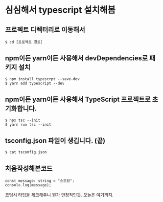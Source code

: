 # 심심해서 typescript 설치해봄

## 프로젝트 디렉터리로 이동해서
```
$ cd [프로젝트 경로]
```

## npm이든 yarn이든 사용해서 devDependencies로 패키지 설치
```
$ npm install typescrpt --save-dev
$ yarn add typescript --dev
```

## npm이든 yarn이든 사용해서 TypeScript 프로젝트로 초기화합니다.
```
$ npx tsc --init
$ yarn run tsc --init
```

## tsconfig.json 파일이 생깁니다. (끝)
```
$ cat tsconfig.json
```

## 처음작성해본코드
```
const message: string = "스트링";
console.log(message);
```
코딩시 타입을 체크해주니 뭔가 안정적인듯.
오늘은 여기까지.
